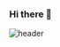 ### Hi there 👋

![header](https://capsule-render.vercel.app/api?type=wave&color=auto&height=300&section=header&text=코딩이%20다가%20아닌%20개발자%20코다&fontSize=90)

<!--
**yjksw/yjksw** is a ✨ _special_ ✨ repository because its `README.md` (this file) appears on your GitHub profile.

Here are some ideas to get you started:

- 🔭 I’m currently working on ...
- 🌱 I’m currently learning ...
- 👯 I’m looking to collaborate on ...
- 🤔 I’m looking for help with ...
- 💬 Ask me about ...
- 📫 How to reach me: ...
- 😄 Pronouns: ...
- ⚡ Fun fact: ...
-->
